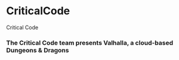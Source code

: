 # CriticalCode
Critical Code

### The Critical Code team presents Valhalla, a cloud-based Dungeons & Dragons 
